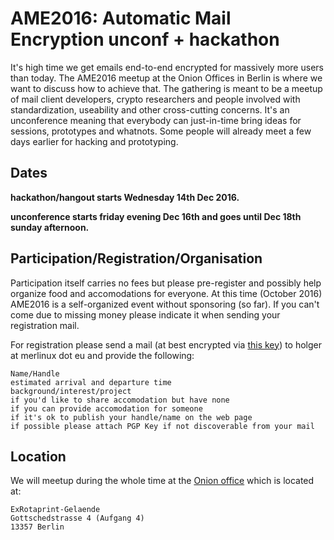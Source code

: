 
# AME2016: Automatic Mail Encryption unconf + hackathon

It's high time we get emails end-to-end encrypted for massively more users than today.  The AME2016 meetup at the Onion Offices in Berlin is where we want to discuss how to achieve that.  The gathering is meant to be a meetup of mail client developers, crypto researchers and people involved with standardization, useability and other cross-cutting concerns.  It's an unconference meaning that everybody can just-in-time bring ideas for sessions, prototypes and whatnots.  Some people will already meet a few days earlier for hacking and prototyping.

## Dates

**hackathon/hangout starts Wednesday 14th Dec 2016.**

**unconference starts friday evening Dec 16th and goes until Dec 18th sunday afternoon.**

## Participation/Registration/Organisation

Participation itself carries no fees but please pre-register and possibly help organize food and accomodations for everyone.   At this time (October 2016) AME2016 is a self-organized event without sponsoring (so far).  If you can't come due to missing money please indicate it when sending your registration mail.

For registration please send a mail (at best encrypted via [this key](https://sks-keyservers.net/pks/lookup?op=get&fingerprint=on&search=0x8E3B03A279B772D6)) to holger at merlinux dot eu and provide the following:

    Name/Handle 
    estimated arrival and departure time
    background/interest/project
    if you'd like to share accomodation but have none
    if you can provide accomodation for someone
    if it's ok to publish your handle/name on the web page
    if possible please attach PGP Key if not discoverable from your mail


## Location

We will meetup during the whole time at the [Onion office](http://www.openstreetmap.org/node/3237956432#map=19/52.55048/13.36968) which is located at:

    ExRotaprint-Gelaende
    Gottschedstrasse 4 (Aufgang 4)
    13357 Berlin


